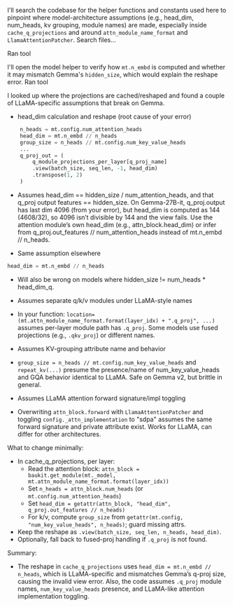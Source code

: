 I'll search the codebase for the helper functions and constants used here to pinpoint where model-architecture assumptions (e.g., head_dim, num_heads, kv grouping, module names) are made, especially inside `cache_q_projections` and around `attn_module_name_format` and `LlamaAttentionPatcher`.
Search files...

Ran tool

I'll open the model helper to verify how `mt.n_embd` is computed and whether it may mismatch Gemma's `hidden_size`, which would explain the reshape error.
Ran tool

I looked up where the projections are cached/reshaped and found a couple of LLaMA-specific assumptions that break on Gemma.

- head_dim calculation and reshape (root cause of your error)
```223:259:src/selection/functional.py
    n_heads = mt.config.num_attention_heads
    head_dim = mt.n_embd // n_heads
    group_size = n_heads // mt.config.num_key_value_heads
    ...
    q_proj_out = (
        q_module_projections_per_layer[q_proj_name]
        .view(batch_size, seq_len, -1, head_dim)
        .transpose(1, 2)
    )
```
- Assumes head_dim == hidden_size / num_attention_heads, and that q_proj output features == hidden_size. On Gemma-27B-it, q_proj.output has last dim 4096 (from your error), but head_dim is computed as 144 (4608/32), so 4096 isn’t divisible by 144 and the view fails. Use the attention module’s own head_dim (e.g., attn_block.head_dim) or infer from q_proj.out_features // num_attention_heads instead of mt.n_embd // n_heads.

- Same assumption elsewhere
```175:179:src/selection/optimization.py
head_dim = mt.n_embd // n_heads
```
- Will also be wrong on models where hidden_size != num_heads * head_dim_q.

- Assumes separate q/k/v modules under LLaMA-style names
- In your function: `location=(mt.attn_module_name_format.format(layer_idx) + ".q_proj", ...)` assumes per-layer module path has `.q_proj`. Some models use fused projections (e.g., `.qkv_proj`) or different names.

- Assumes KV-grouping attribute name and behavior
- `group_size = n_heads // mt.config.num_key_value_heads` and `repeat_kv(...)` presume the presence/name of num_key_value_heads and GQA behavior identical to LLaMA. Safe on Gemma v2, but brittle in general.

- Assumes LLaMA attention forward signature/impl toggling
- Overwriting `attn_block.forward` with `LlamaAttentionPatcher` and toggling `config._attn_implementation` to "sdpa" assumes the same forward signature and private attribute exist. Works for LLaMA, can differ for other architectures.

What to change minimally:
- In cache_q_projections, per layer:
  - Read the attention block: `attn_block = baukit.get_module(mt._model, mt.attn_module_name_format.format(layer_idx))`
  - Set `n_heads = attn_block.num_heads` (or `mt.config.num_attention_heads`)
  - Set `head_dim = getattr(attn_block, "head_dim", q_proj.out_features // n_heads)`
  - For k/v, compute `group_size` from `getattr(mt.config, "num_key_value_heads", n_heads)`; guard missing attrs.
- Keep the reshape as `.view(batch_size, seq_len, n_heads, head_dim)`.
- Optionally, fall back to fused-proj handling if `.q_proj` is not found.

Summary:
- The reshape in `cache_q_projections` uses `head_dim = mt.n_embd // n_heads`, which is LLaMA-specific and mismatches Gemma’s q-proj size, causing the invalid view error. Also, the code assumes `.q_proj` module names, `num_key_value_heads` presence, and LLaMA-like attention implementation toggling.
